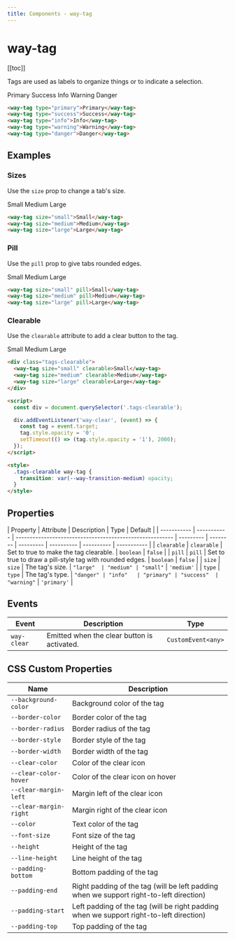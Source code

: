 ```yaml
---
title: Components - way-tag
---
```


# way-tag

[[toc]]

Tags are used as labels to organize things or to indicate a selection.

<way-tag type="primary">Primary</way-tag>
<way-tag type="success">Success</way-tag>
<way-tag type="info">Info</way-tag>
<way-tag type="warning">Warning</way-tag>
<way-tag type="danger">Danger</way-tag>

```html
<way-tag type="primary">Primary</way-tag>
<way-tag type="success">Success</way-tag>
<way-tag type="info">Info</way-tag>
<way-tag type="warning">Warning</way-tag>
<way-tag type="danger">Danger</way-tag>
```

## Examples

### Sizes

Use the `size` prop to change a tab's size.

<way-tag size="small">Small</way-tag>
<way-tag size="medium">Medium</way-tag>
<way-tag size="large">Large</way-tag>

```html
<way-tag size="small">Small</way-tag>
<way-tag size="medium">Medium</way-tag>
<way-tag size="large">Large</way-tag>
```

### Pill

Use the `pill` prop to give tabs rounded edges.

<way-tag size="small" pill>Small</way-tag>
<way-tag size="medium" pill>Medium</way-tag>
<way-tag size="large" pill>Large</way-tag>

```html
<way-tag size="small" pill>Small</way-tag>
<way-tag size="medium" pill>Medium</way-tag>
<way-tag size="large" pill>Large</way-tag>
```

### Clearable

Use the `clearable` attribute to add a clear button to the tag.

<div class="tags-clearable">
  <way-tag size="small" clearable>Small</way-tag>
  <way-tag size="medium" clearable>Medium</way-tag>
  <way-tag size="large" clearable>Large</way-tag>
</div>

<script>
  const div = document.querySelector('.tags-clearable');

  div.addEventListener('way-clear', (event) => {
    const tag = event.target;
    tag.style.opacity = '0';
    setTimeout(() => (tag.style.opacity = '1'), 2000);
  });
</script>

<style>
  .tags-clearable way-tag {
    transition: var(--way-transition-medium) opacity;
  }
</style>

```html
<div class="tags-clearable">
  <way-tag size="small" clearable>Small</way-tag>
  <way-tag size="medium" clearable>Medium</way-tag>
  <way-tag size="large" clearable>Large</way-tag>
</div>

<script>
  const div = document.querySelector('.tags-clearable');

  div.addEventListener('way-clear', (event) => {
    const tag = event.target;
    tag.style.opacity = '0';
    setTimeout(() => (tag.style.opacity = '1'), 2000);
  });
</script>

<style>
  .tags-clearable way-tag {
    transition: var(--way-transition-medium) opacity;
  }
</style>
```

## Properties

| Property    | Attribute   | Description                                              | Type      | Default  |
| ----------- | ----------- | -------------------------------------------------------- | --------- | -------- | --------- | ---------- | ---------- | ----------- |
| `clearable` | `clearable` | Set to true to make the tag clearable.                   | `boolean` | `false`  |
| `pill`      | `pill`      | Set to true to draw a pill-style tag with rounded edges. | `boolean` | `false`  |
| `size`      | `size`      | The tag's size.                                          | `"large"  | "medium" | "small"`  | `'medium'` |
| `type`      | `type`      | The tag's type.                                          | `"danger" | "info"   | "primary" | "success"  | "warning"` | `'primary'` |

## Events

| Event       | Description                                 | Type               |
| ----------- | ------------------------------------------- | ------------------ |
| `way-clear` | Emitted when the clear button is activated. | `CustomEvent<any>` |

## CSS Custom Properties

| Name                   | Description                                                                             |
| ---------------------- | --------------------------------------------------------------------------------------- |
| `--background-color`   | Background color of the tag                                                             |
| `--border-color`       | Border color of the tag                                                                 |
| `--border-radius`      | Border radius of the tag                                                                |
| `--border-style`       | Border style of the tag                                                                 |
| `--border-width`       | Border width of the tag                                                                 |
| `--clear-color`        | Color of the clear icon                                                                 |
| `--clear-color-hover`  | Color of the clear icon on hover                                                        |
| `--clear-margin-left`  | Margin left of the clear icon                                                           |
| `--clear-margin-right` | Margin right of the clear icon                                                          |
| `--color`              | Text color of the tag                                                                   |
| `--font-size`          | Font size of the tag                                                                    |
| `--height`             | Height of the tag                                                                       |
| `--line-height`        | Line height of the tag                                                                  |
| `--padding-bottom`     | Bottom padding of the tag                                                               |
| `--padding-end`        | Right padding of the tag (will be left padding when we support right-to-left direction) |
| `--padding-start`      | Left padding of the tag (will be right padding when we support right-to-left direction) |
| `--padding-top`        | Top padding of the tag                                                                  |
